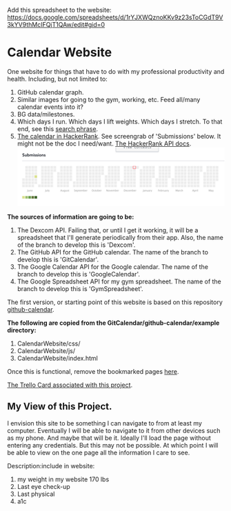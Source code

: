 Add this spreadsheet to the website:
https://docs.google.com/spreadsheets/d/1rYJXWQznoKKv9z23sToCGdT9V3kYV9thMcIFQjT1QAw/edit#gid=0

# Calendar Website

One website for things that have to do with my professional productivity and health. Including, but not limited to:
1. GitHub calendar graph.
2. Similar images for going to the gym, working, etc. Feed all/many calendar events into it?
3. BG data/milestones.
4. Which days I run. Which days I lift weights. Which days I stretch. To that end, see this [search phrase](https://calendar.google.com/calendar/r/search?q=Export%20calendar%20to%20csv%20-%20look%20at%20trends).
5. [The calendar in HackerRank](https://www.hackerrank.com/jamiebort). See screengrab of 'Submissions' below. It might not be the doc I need/want. [The HackerRank API docs](https://www.hackerrank.com/work/apidocs#!/Introduction/options_intro_api).
![HackerRankCalendar](https://github.com/JamieBort/CalendarWebsite/blob/master/images/HackerRankCalendarGraph)

**The sources of information are going to be:**
1. The Dexcom API. Failing that, or until I get it working, it will be a spreadsheet that I'll generate periodically from their app. Also, the name of the branch to develop this is 'Dexcom'.
2. The GitHub API for the GitHub calendar. The name of the branch to develop this is 'GitCalendar'.
3. The Google Calendar API for the Google calendar. The name of the branch to develop this is 'GoogleCalendar'.
4. The Google Spreadsheet API for my gym spreadsheet. The name of the branch to develop this is 'GymSpreadsheet'.

The first version, or starting point of this website is based on this repository [github-calendar](https://github.com/IonicaBizau/github-calendar).

**The following are copied from the GitCalendar/github-calendar/example directory:**
1. CalendarWebsite/css/
2. CalendarWebsite/js/
3. CalendarWebsite/index.html

Once this is functional, remove the bookmarked pages [here](chrome://bookmarks/?id=1558).

[The Trello Card associated with this project](https://trello.com/c/XdNG65rY/154-calendarwebsite).

## My View of this Project.
I envision this site to be something I can navigate to from at least my computer. Eventually I will be able to navigate to it from other devices such as my phone. And maybe that will be it. Ideally I'll load the page without entering any credentials. But this may not be possible. At which point I will be able to view on the one page all the information I care to see.

Description:include in website:
1. my weight in my website 170 lbs
2. Last eye check-up
3. Last physical
4. a1c